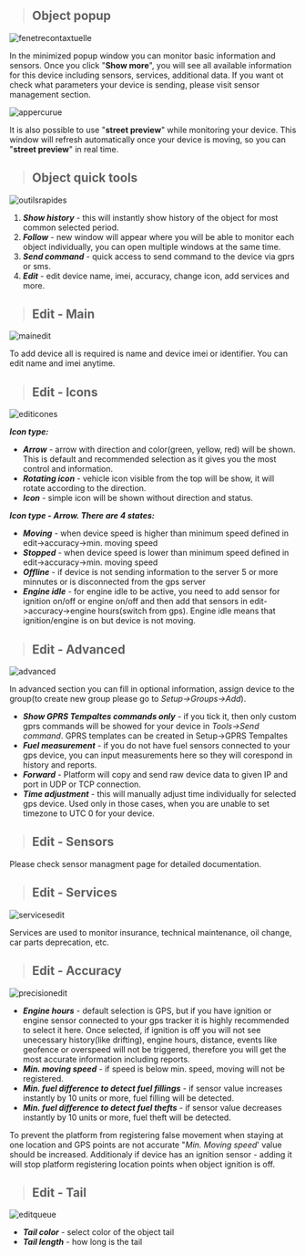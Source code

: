 >## Object popup

<img src="_image/fenetrecontaxtuelle.png" alt="fenetrecontaxtuelle" width="auto">

In the minimized popup window you can monitor basic information and sensors. Once you click "**Show more**", you will see all available information for this device including sensors, services, additional data. If you want ot check what parameters your device is sending, please visit sensor management section.

<img src="_image/appercurue.png" alt="appercurue" width="auto">

It is also possible to use "**street preview**" while monitoring your device. This window will refresh automatically once your device is moving, so you can "**street preview**" in real time.

>## Object quick tools

<img src="_image/outilsrapides.png" alt="outilsrapides" width="auto">

1. ***Show history*** - this will instantly show history of the object for most common selected period.
2. ***Follow*** - new window will appear where you will be able to monitor each object individually, you can open multiple windows at the same time.
3. ***Send command*** - quick access to send command to the device via gprs or sms.
4. ***Edit*** - edit device name, imei, accuracy, change icon, add services and more.

>## Edit - Main

<img src="_image/mainedit.png" alt="mainedit" width="auto">

To add device all is required is name and device imei or identifier. You can edit name and imei anytime.

>## Edit - Icons

<img src="_image/editicones.png" alt="editicones" width="auto">

***Icon type:***

* ***Arrow*** - arrow with direction and color(green, yellow, red) will be shown. This is default and recommended selection as it gives you the most control and information.
* ***Rotating icon*** - vehicle icon visible from the top will be show, it will rotate according to the direction.
* ***Icon*** - simple icon will be shown without direction and status.

***Icon type - Arrow. There are 4 states:***

* ***Moving*** - when device speed is higher than minimum speed defined in edit->accuracy->min. moving speed
* ***Stopped*** - when device speed is lower than minimum speed defined in edit->accuracy->min. moving speed
* ***Offline*** - if device is not sending information to the server 5 or more minnutes or is disconnected from the gps server
* ***Engine idle*** - for engine idle to be active, you need to add sensor for ignition on/off or engine on/off and then add that sensors in edit->accuracy->engine hours(switch from gps). Engine idle means that ignition/engine is on but device is not moving.

>## Edit - Advanced

<img src="_image/advanced.png" alt="advanced" width="auto">

In advanced section you can fill in optional information, assign device to the group(to create new group please go to *Setup->Groups->Add*).
 
* ***Show GPRS Tempaltes commands only*** - if you tick it, then only custom gprs commands will be showed for your device in *Tools->Send command*. GPRS templates can be created in Setup->GPRS Tempaltes
* ***Fuel measurement*** - if you do not have fuel sensors connected to your gps device, you can input measurements here so they will corespond in history and reports.
* ***Forward*** - Platform will copy and send raw device data to given IP and port in UDP or TCP connection.
* ***Time adjustment*** - this will manually adjust time individually for selected gps device. Used only in those cases, when you are unable to set timezone to UTC 0 for your device.

>## Edit - Sensors

Please check sensor managment page for detailed documentation.

>## Edit - Services

<img src="_image/servicesedit.png" alt="servicesedit" width="auto">

Services are used to monitor insurance, technical maintenance, oil change, car parts deprecation, etc.

>## Edit - Accuracy

<img src="_image/precisionedit.png" alt="precisionedit" width="auto">

* ***Engine hours*** - default selection is GPS, but if you have ignition or engine sensor connected to your gps tracker it is highly recommended to select it here. Once selected, if ignition is off you will not see unecessary history(like drifting), engine hours, distance, events like geofence or overspeed will not be triggered, therefore you will get the most accurate information including reports.
* ***Min. moving speed*** - if speed is below min. speed, moving will not be registered.
* ***Min. fuel difference to detect fuel fillings*** - if sensor value increases instantly by 10 units or more, fuel filling will be detected.
* ***Min. fuel difference to detect fuel thefts*** - if sensor value decreases instantly by 10 units or more, fuel theft will be detected.

​To prevent the platform from registering false movement when staying at one location and GPS points are not accurate "*Min. Moving speed*' value should be increased. Additionaly if device has an ignition sensor - adding it will stop platform registering location points when object ignition is off.

>## Edit - Tail

<img src="_image/editqueue.png" alt="editqueue" width="auto">

* ***Tail color*** - select color of the object tail
* ***Tail length*** - how long is the tail